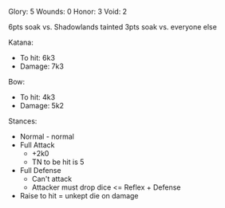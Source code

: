 Glory: 5
Wounds: 0
Honor: 3
Void: 2

6pts soak vs. Shadowlands tainted
3pts soak vs. everyone else

Katana:

* To hit: 6k3
* Damage: 7k3

Bow:

* To hit: 4k3
* Damage: 5k2

Stances:

* Normal - normal
* Full Attack
	* +2k0
	* TN to be hit is 5
* Full Defense
	* Can't attack
	* Attacker must drop dice <= Reflex + Defense
* Raise to hit = unkept die on damage